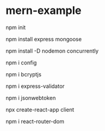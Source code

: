 # mern-example

npm init

npm install express mongoose

npm install -D nodemon concurrently

npm i config

npm i bcryptjs

npm i express-validator

npm i jsonwebtoken

npx create-react-app client

npm i react-router-dom